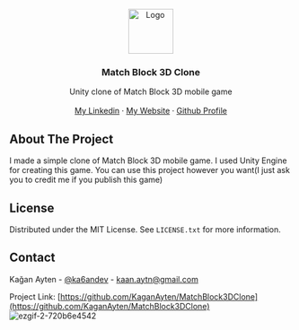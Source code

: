 <!-- PROJECT LOGO -->
<br />
<div align="center">
  <a href="https://github.com/othneildrew/Best-README-Template">
    <img src="https://play-lh.googleusercontent.com/hpASVlXTRIZXuYrY6P9NFl19KOkovecUU_MF69vPAMwM6wC7vOVdMaP7egINRs-jgA" alt="Logo" width="80" height="80">
  </a>

  <h3 align="center">Match Block 3D Clone</h3>

  <p align="center">
   Unity clone of Match Block 3D mobile game
    <br />
    <br />
    <a href="https://www.linkedin.com/in/kaganayten/">My Linkedin</a>
    ·
    <a href="https://kaganayten.com">My Website</a>
    ·
    <a href="https://github.com/KaganAyten">Github Profile</a>
  </p>
</div>





<!-- ABOUT THE PROJECT -->
## About The Project

I made a simple clone of Match Block 3D mobile game. I used Unity Engine for creating this game. You can use this project however you want(I just ask you to credit me if you publish this game)



<!-- LICENSE -->
## License

Distributed under the MIT License. See `LICENSE.txt` for more information.


<!-- CONTACT -->
## Contact

Kağan Ayten - [@ka6andev](https://twitter.com/ka6andev) - kaan.aytn@gmail.com

Project Link: [https://github.com/KaganAyten/MatchBlock3DClone](https://github.com/KaganAyten/MatchBlock3DClone)
![ezgif-2-720b6e4542](https://user-images.githubusercontent.com/44115746/181945045-d2927203-069b-4b0a-946e-f260f171adad.gif)

